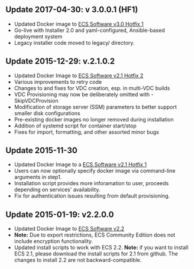 ## Update 2017-04-30: v 3.0.0.1 (HF1)
- Updated Docker image to [ECS Software v3.0 Hotfix 1]()
- Go-live with Installer 2.0 and yaml-configured, Ansible-based deployment system
- Legacy installer code moved to legacy/ directory.

## Update 2015-12-29: v.2.1.0.2
- Updated Docker Image to [ECS Software v2.1 Hotfix 2](https://support.emc.com/docu62377_ECS_2.1_HF2_Readme.txt?language=en_US&language=en_US)
- Various improvements to retry code
- Changes to and fixes for VDC creation, esp. in multi-VDC builds
- VDC Provisioning may now be deliberately omitted with -SkipVDCProvision
- Modification of storage server (SSM) parameters to better support smaller disk configurations
- Pre-existing docker images no longer removed during installation
- Addition of systemd script for container start/stop
- Fixes for import, formatting, and other assorted minor bugs

## Update 2015-11-30
- Updated Docker Image to a [ECS Software v2.1 Hotfix 1](https://support.emc.com/docu62132_ECS_2.1_HF1_Readme.txt?language=en_US&language=en_US)
- Users can now optionally specify docker image via command-line arguments in step1.
- Installation script provides more inforamation to user, proceeds depending on services' availability.
- Fix for authentication issues resulting from default provisioning.

## Update 2015-01-19: v2.2.0.0
- Updated Docker Image to [ECS Software v2.2](https://support.emc.com/docu62941_ECS_2.2_Release_Notes.pdf?language=en_US&language=en_US)
- **Note:** Due to export restrictions, ECS Community Edition does not include encryption functionality.
- Updated install scripts to work with ECS 2.2.  **Note:** if you want to install ECS 2.1, please download the install scripts for 2.1 from github.  The changes to install 2.2 are not backward-compatible.

